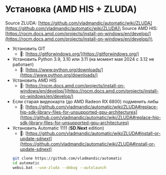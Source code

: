 # Установка (AMD HIS + ZLUDA)

Source ZLUDA: [https://github.com/vladmandic/automatic/wiki/ZLUDA](https://github.com/vladmandic/automatic/wiki/ZLUDA)\
Source AMD HIS: [https://rocm.docs.amd.com/projects/install-on-windows/en/develop/](https://rocm.docs.amd.com/projects/install-on-windows/en/develop/)\


* Установить GIT
  * 🔗: [https://gitforwindows.org/](https://gitforwindows.org/)
* Установить Python 3.9, 3.10 или 3.11 (на момент мая 2024 с 3.12 не работает)
  * 🔗: [https://www.python.org/downloads/](https://www.python.org/downloads/)
* Установить AMD HIS
  * 🔗: [https://rocm.docs.amd.com/projects/install-on-windows/en/develop/](https://rocm.docs.amd.com/projects/install-on-windows/en/develop/)
* Если старая видеокарта (до AMD Radeon RX 6800) подменить либы
  * 🔗: [https://github.com/vladmandic/automatic/wiki/ZLUDA#replace-hip-sdk-library-files-for-unsupported-gpu-architectures](https://github.com/vladmandic/automatic/wiki/ZLUDA#replace-hip-sdk-library-files-for-unsupported-gpu-architectures)
* Установить Automatic 1111 (**SD.Next** edition)
  * 🔗: [https://github.com/vladmandic/automatic/wiki/ZLUDA#install-or-update-sdnext](https://github.com/vladmandic/automatic/wiki/ZLUDA#install-or-update-sdnext)
  ```bash
  git clone https://github.com/vladmandic/automatic
  cd automatic
  webui.bat --use-zluda --debug --autolaunch
  ```



